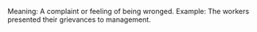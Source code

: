 Meaning: A complaint or feeling of being wronged.
Example: The workers presented their grievances to management.